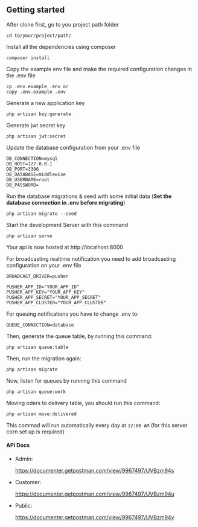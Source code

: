 ## Getting started

After clone first, go to you project path folder

    cd to/your/project/path/  

Install all the dependencies using composer

    composer install

Copy the example env file and make the required configuration changes in the .env file

    cp .env.example .env or 
    copy .env.example .env

Generate a new application key

    php artisan key:generate

Generate jwt secret key

    php artisan jwt:secret

Update the database configuration from your .env file

    DB_CONNECTION=mysql
    DB_HOST=127.0.0.1
    DB_PORT=3306
    DB_DATABASE=middlewise
    DB_USERNAME=root
    DB_PASSWORD=


Run the database migrations & seed with some initial data (**Set the database connection in .env before migrating**)

    php artisan migrate --seed

Start the development Server with this command

    php artisan serve

Your api is now hosted at http://localhost:8000

For broadcasting realtime notification you need to add broadcasting configuration on your .env file

    BROADCAST_DRIVER=pusher

    PUSHER_APP_ID="YOUR_APP_ID"
    PUSHER_APP_KEY="YOUR_APP_KEY"
    PUSHER_APP_SECRET="YOUR_APP_SECRET"
    PUSHER_APP_CLUSTER="YOUR_APP_CLUSTER"

For queuing notifications you have to change .env to:

    QUEUE_CONNECTION=database

Then, generate the queue table, by running this command:

    php artisan queue:table

Then, run the migration again:

    php artisan migrate

Now, listen for queues by running this command 

    php artisan queue:work

Moving oders to delivery table, you should run this command:

    php artisan move:delivered

This commad will run automatically every day at `12:00 AM` (for this server corn set up is required)

#### API Docs


* Admin: 

    https://documenter.getpostman.com/view/9967497/UVBzm94s

* Customer:

    https://documenter.getpostman.com/view/9967497/UVBzm94u

* Public:

    https://documenter.getpostman.com/view/9967497/UVBzm94v


